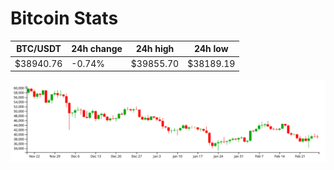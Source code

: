 # Bitcoin Stats

BTC/USDT|24h change|24h high|24h low|
|---|---|---|---|
|$38940.76|-0.74%|$39855.70|$38189.19|

<img src="./chart.svg">
